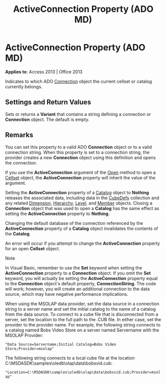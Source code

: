 ﻿---
title: ActiveConnection Property (ADO MD)
TOCTitle: ActiveConnection Property (ADO MD)
ms:assetid: d09f0f91-5e1d-01ed-4d83-eaf58ff718a2
ms:mtpsurl: https://msdn.microsoft.com/library/JJ250043(v=office.15)
ms:contentKeyID: 48547845
ms.date: 09/18/2015
mtps_version: v=office.15
---

# ActiveConnection Property (ADO MD)


**Applies to**: Access 2013 | Office 2013

Indicates to which ADO [Connection](connection-object-ado.md) object the current cellset or catalog currently belongs.

## Settings and Return Values

Sets or returns a **Variant** that contains a string defining a connection or **Connection** object. The default is empty.

## Remarks

You can set this property to a valid ADO **Connection** object or to a valid connection string. When this property is set to a connection string, the provider creates a new **Connection** object using this definition and opens the connection.

If you use the **ActiveConnection** argument of the [Open](open-method-ado-md.md) method to open a [Cellset](cellset-object-ado-md.md) object, the **ActiveConnection** property will inherit the value of the argument.

Setting the **ActiveConnection** property of a [Catalog](catalog-object-ado-md.md) object to **Nothing** releases the associated data, including data in the [CubeDefs](cubedefs-collection-ado-md.md) collection and any related [Dimension](dimension-object-ado-md.md), [Hierarchy](hierarchy-object-ado-md.md), [Level](level-object-ado-md.md), and [Member](member-object-ado-md.md) objects. Closing a **Connection** object that was used to open a **Catalog** has the same effect as setting the **ActiveConnection** property to **Nothing**.

Changing the default database of the connection referenced by the **ActiveConnection** property of a **Catalog** object invalidates the contents of the **Catalog**.

An error will occur if you attempt to change the **ActiveConnection** property for an open **Cellset** object.


> [!NOTE]
> <P>In Visual Basic, remember to use the <STRONG>Set</STRONG> keyword when setting the <STRONG>ActiveConnection</STRONG> property to a <STRONG>Connection</STRONG> object. If you omit the <STRONG>Set</STRONG> keyword, you will actually be setting the <STRONG>ActiveConnection</STRONG> property equal to the <STRONG>Connection</STRONG> object's default property, <STRONG>ConnectionString</STRONG>. The code will work; however, you will create an additional connection to the data source, which may have negative performance implications.</P>



When using the MSOLAP data provider, set the data source in a connection string to a server name and set the initial catalog to the name of a catalog from the data source. To connect to a cube file that is disconnected from a server, set the location to the full path to the .CUB file. In either case, set the provider to the provider name. For example, the following string connects to a catalog named Bobs Video Store on a server named Servername with the MSOLAP Provider:

`"Data Source=Servername;Initial Catalog=Bobs Video Store;Provider=msolap"`

The following string connects to a local cube file at the location C:\\MSDASDK\\samples\\oledb\\olap\\data\\bobsvid.cub:

`"Location=C:\MSDASDK\samples\oledb\olap\data\bobsvid.cub;Provider=msolap"`

